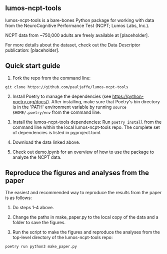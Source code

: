 lumos-ncpt-tools
------------

lumos-ncpt-tools is a bare-bones Python package for working with data from the NeuroCognitive Performance Test (NCPT; Lumos Labs, Inc.). 

NCPT data from ~750,000 adults are freely available at [placeholder]. 

For more details about the dataset, check out the Data Descriptor publication: [placeholder].   


Quick start guide
------------

1) Fork the repo from the command line:

```
git clone https://github.com/pauljaffe/lumos-ncpt-tools
```

2) Install Poetry to manage the dependencies (see https://python-poetry.org/docs/). After installing, make sure that Poetry's bin directory is in the 'PATH' environment variable by running `source $HOME/.poetry/env` from the command line. 

3) Install the lumos-ncpt-tools dependencies: Run `poetry install` from the command line within the local lumos-ncpt-tools repo. The complete set of dependencies is listed in pyproject.toml.

4) Download the data linked above. 

5) Check out demo.ipynb for an overview of how to use the package to analyze the NCPT data.  


Reproduce the figures and analyses from the paper
------------

The easiest and recommended way to reproduce the results from the paper is as follows:

1) Do steps 1-4 above.

2) Change the paths in make_paper.py to the local copy of the data and a folder to save the figures. 

3) Run the script to make the figures and reproduce the analyses from the top-level directory of the lumos-ncpt-tools repo:

```
poetry run python3 make_paper.py
```